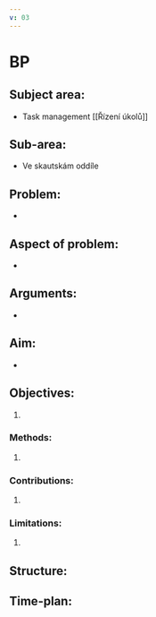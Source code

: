 ```yaml
---
v: 03
---
```


# BP
## Subject area: 
- Task management [[Řízení úkolů]]
## Sub-area:
- Ve skautskám oddíle
## Problem:
- 
## Aspect of problem:
- 
## Arguments:
- 
## Aim:
- 
## Objectives:
1. 
### Methods:
1. 
### Contributions:
1. 
### Limitations:
1. 

## Structure:

## Time-plan: